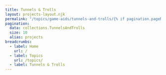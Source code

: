 ```yaml
---
title: Tunnels & Trolls
layout: projects-layout.njk
permalink: "/topics/game-aids/tunnels-and-trolls/{% if pagination.pageNumber > 0 %}{{ pagination.pageNumber | plus: 1 }}{% endif %}/index.html"
pagination:
  data: collections.TunnelsAndTrolls
  size: 10
  alias: projects
breadcrumbs:
  - label: Home
    url: /
  - label: Topics
    url: /topics/
  - label: Tunnels & Trolls
---
```

